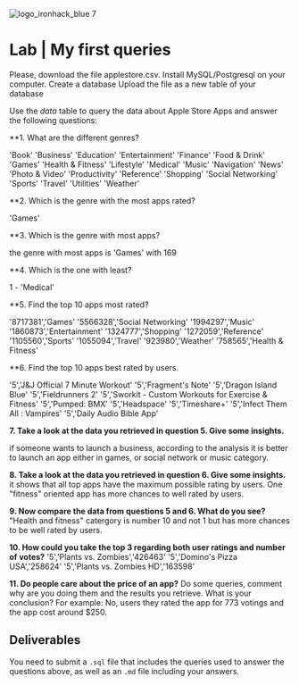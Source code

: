 ![logo_ironhack_blue 7](https://user-images.githubusercontent.com/23629340/40541063-a07a0a8a-601a-11e8-91b5-2f13e4e6b441.png)
# Lab | My first queries

Please, download the file applestore.csv.
Install MySQL/Postgresql on your computer.
Create a database
Upload the file as a new table of your database

Use the *data* table to query the data about Apple Store Apps and answer the following questions: 

**1. What are the different genres?

'Book'
'Business'
'Education'
'Entertainment'
'Finance'
'Food & Drink'
'Games'
'Health & Fitness'
'Lifestyle'
'Medical'
'Music'
'Navigation'
'News'
'Photo & Video'
'Productivity'
'Reference'
'Shopping'
'Social Networking'
'Sports'
'Travel'
'Utilities'
'Weather'



**2. Which is the genre with the most apps rated?

'Games'


**3. Which is the genre with most apps?

the genre with most apps is 'Games' with 169

**4. Which is the one with least?

1 - 'Medical'

**5. Find the top 10 apps most rated?

'8717381','Games'
'5566328','Social Networking'
'1994297','Music'
'1860873','Entertainment'
'1324777','Shopping'
'1272059','Reference'
'1105560','Sports'
'1055094','Travel'
'923980','Weather'
'758565','Health & Fitness'



**6. Find the top 10 apps best rated by users.

'5','J&J Official 7 Minute Workout'
'5','Fragment\'s Note'
'5','Dragon Island Blue'
'5','Fieldrunners 2'
'5','Sworkit - Custom Workouts for Exercise & Fitness'
'5','Pumped: BMX'
'5','Headspace'
'5','Timeshare+'
'5','Infect Them All : Vampires'
'5','Daily Audio Bible App'


**7. Take a look at the data you retrieved in question 5. Give some insights.**

if someone wants to launch a business, according to the analysis it is better to launch an app either in games, or social network or music category. 

**8. Take a look at the data you retrieved in question 6. Give some insights.**
it shows that all top apps have the maximum possible rating by users. One "fitness" oriented app has more chances to well rated by users.

**9. Now compare the data from questions 5 and 6. What do you see?**
"Health and fitness" catergory is number 10 and not 1 but has more chances to be well rated by users.

**10. How could you take the top 3 regarding both user ratings and number of votes?**
'5','Plants vs. Zombies','426463'
'5','Domino\'s Pizza USA','258624'
'5','Plants vs. Zombies HD','163598'


**11. Do people care about the price of an app?** Do some queries, comment why are you doing them and the results you retrieve. What is your conclusion?
For example: 
No, users they rated the app for 773 votings and the app cost around $250. 


## Deliverables 
You need to submit a `.sql` file that includes the queries used to answer the questions above, as well as an `.md` file including your answers. 
